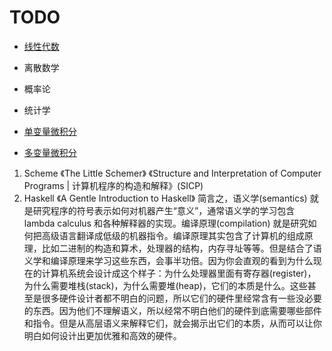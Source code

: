 # TODO

- [线性代数](http://open.163.com/special/opencourse/daishu.html)

- 离散数学
- 概率论
- 统计学
- [单变量微积分](http://open.163.com/movie/2006/8/M/L/M6GLI5A07_M6GLJH1ML.html)
- [多变量微积分](http://open.163.com/special/opencourse/multivariable.html)

1. Scheme
   《The Little Schemer》
   《Structure and Interpretation of Computer Programs | 计算机程序的构造和解释》(SICP)
2. Haskell
   《A Gentle Introduction to Haskell》
   简言之，语义学(semantics) 就是研究程序的符号表示如何对机器产生“意义”，通常语义学的学习包含 lambda calculus 和各种解释器的实现。编译原理(compilation) 就是研究如何把高级语言翻译成低级的机器指令。编译原理其实包含了计算机的组成原理，比如二进制的构造和算术，处理器的结构，内存寻址等等。但是结合了语义学和编译原理来学习这些东西，会事半功倍。因为你会直观的看到为什么现在的计算机系统会设计成这个样子：为什么处理器里面有寄存器(register)，为什么需要堆栈(stack)，为什么需要堆(heap)，它们的本质是什么。这些甚至是很多硬件设计者都不明白的问题，所以它们的硬件里经常含有一些没必要的东西。因为他们不理解语义，所以经常不明白他们的硬件到底需要哪些部件和指令。但是从高层语义来解释它们，就会揭示出它们的本质，从而可以让你明白如何设计出更加优雅和高效的硬件。
